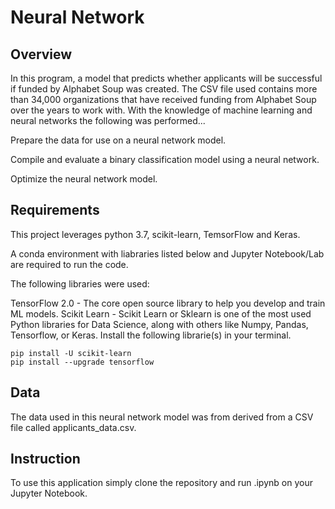 # Neural Network

**Overview**
----
In this program, a model that predicts whether applicants will be successful if funded by Alphabet Soup was created. The CSV file used contains more than 34,000 organizations that have received funding from Alphabet Soup over the years to work with. With the knowledge of machine learning and neural networks the following was performed...

Prepare the data for use on a neural network model.

Compile and evaluate a binary classification model using a neural network.

Optimize the neural network model.

**Requirements**
----
This project leverages python 3.7, scikit-learn, TemsorFlow and Keras.

A conda environment with liabraries listed below and Jupyter Notebook/Lab are required to run the code.

The following libraries were used:

TensorFlow 2.0 - The core open source library to help you develop and train ML models.
Scikit Learn - Scikit Learn or Sklearn is one of the most used Python libraries for Data Science, along with others like Numpy, Pandas, Tensorflow, or Keras.
Install the following librarie(s) in your terminal.
```
pip install -U scikit-learn
pip install --upgrade tensorflow
```

**Data**
----
The data used in this neural network model was from derived from a CSV file called applicants_data.csv.

**Instruction**
----
To use this application simply clone the repository and run .ipynb on your Jupyter Notebook.
